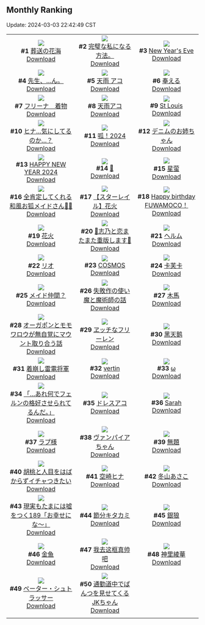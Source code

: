 ## Monthly Ranking
Update: 2024-03-03 22:42:49 CST

|      |      |      |
| :----: | :----: | :----: |
| ![](https://i.pixiv.re/c/240x480/img-master/img/2024/02/04/00/01/06/115738312_p0_master1200.jpg)<br>**#1** [葬送の花海](https://www.pixiv.net/artworks/115738312)<br>[Download](https://i.pixiv.re/img-original/img/2024/02/04/00/01/06/115738312_p0.jpg) | ![](https://i.pixiv.re/c/240x480/img-master/img/2024/02/04/07/31/03/115746285_p0_master1200.jpg)<br>**#2** [完璧な私になる方法。](https://www.pixiv.net/artworks/115746285)<br>[Download](https://i.pixiv.re/img-original/img/2024/02/04/07/31/03/115746285_p0.jpg) | ![](https://i.pixiv.re/c/240x480/img-master/img/2024/02/04/01/21/49/115741092_p0_master1200.jpg)<br>**#3** [New Year's Eve](https://www.pixiv.net/artworks/115741092)<br>[Download](https://i.pixiv.re/img-original/img/2024/02/04/01/21/49/115741092_p0.png) |
| ![](https://i.pixiv.re/c/240x480/img-master/img/2024/02/04/00/36/15/115739782_p0_master1200.jpg)<br>**#4** [先生、…ん。](https://www.pixiv.net/artworks/115739782)<br>[Download](https://i.pixiv.re/img-original/img/2024/02/04/00/36/15/115739782_p0.png) | ![](https://i.pixiv.re/c/240x480/img-master/img/2024/02/04/00/00/44/115738255_p0_master1200.jpg)<br>**#5** [天雨 アコ](https://www.pixiv.net/artworks/115738255)<br>[Download](https://i.pixiv.re/img-original/img/2024/02/04/00/00/44/115738255_p0.jpg) | ![](https://i.pixiv.re/c/240x480/img-master/img/2024/02/06/01/00/10/115801713_p0_master1200.jpg)<br>**#6** [奉える](https://www.pixiv.net/artworks/115801713)<br>[Download](https://i.pixiv.re/img-original/img/2024/02/06/01/00/10/115801713_p0.png) |
| ![](https://i.pixiv.re/c/240x480/img-master/img/2024/02/04/08/00/00/115746621_p0_master1200.jpg)<br>**#7** [フリーナ　着物](https://www.pixiv.net/artworks/115746621)<br>[Download](https://i.pixiv.re/img-original/img/2024/02/04/08/00/00/115746621_p0.jpg) | ![](https://i.pixiv.re/c/240x480/img-master/img/2024/02/04/13/00/02/115752278_p0_master1200.jpg)<br>**#8** [天雨アコ](https://www.pixiv.net/artworks/115752278)<br>[Download](https://i.pixiv.re/img-original/img/2024/02/04/13/00/02/115752278_p0.png) | ![](https://i.pixiv.re/c/240x480/img-master/img/2024/02/04/00/24/02/115739371_p0_master1200.jpg)<br>**#9** [St Louis](https://www.pixiv.net/artworks/115739371)<br>[Download](https://i.pixiv.re/img-original/img/2024/02/04/00/24/02/115739371_p0.png) |
| ![](https://i.pixiv.re/c/240x480/img-master/img/2024/02/04/19/17/44/115761955_p0_master1200.jpg)<br>**#10** [ヒナ…気にしてるのか…？](https://www.pixiv.net/artworks/115761955)<br>[Download](https://i.pixiv.re/img-original/img/2024/02/04/19/17/44/115761955_p0.png) | ![](https://i.pixiv.re/c/240x480/img-master/img/2024/02/05/17/11/03/115787805_p0_master1200.jpg)<br>**#11** [呱！2024](https://www.pixiv.net/artworks/115787805)<br>[Download](https://i.pixiv.re/img-original/img/2024/02/05/17/11/03/115787805_p0.jpg) | ![](https://i.pixiv.re/c/240x480/img-master/img/2024/02/04/20/19/50/115763934_p0_master1200.jpg)<br>**#12** [デニムのお姉ちゃん](https://www.pixiv.net/artworks/115763934)<br>[Download](https://i.pixiv.re/img-original/img/2024/02/04/20/19/50/115763934_p0.png) |
| ![](https://i.pixiv.re/c/240x480/img-master/img/2024/02/04/08/00/40/115738168_p0_master1200.jpg)<br>**#13** [HAPPY NEW YEAR 2024](https://www.pixiv.net/artworks/115738168)<br>[Download](https://i.pixiv.re/img-original/img/2024/02/04/08/00/40/115738168_p0.jpg) | ![](https://i.pixiv.re/c/240x480/img-master/img/2024/02/04/13/32/58/115738328_p0_master1200.jpg)<br>**#14** [👹](https://www.pixiv.net/artworks/115738328)<br>[Download](https://i.pixiv.re/img-original/img/2024/02/04/13/32/58/115738328_p0.jpg) | ![](https://i.pixiv.re/c/240x480/img-master/img/2024/02/06/23/57/56/115826130_p0_master1200.jpg)<br>**#15** [星萤](https://www.pixiv.net/artworks/115826130)<br>[Download](https://i.pixiv.re/img-original/img/2024/02/06/23/57/56/115826130_p0.jpg) |
| ![](https://i.pixiv.re/c/240x480/img-master/img/2024/02/04/00/01/41/115738377_p0_master1200.jpg)<br>**#16** [全肯定してくれる和風お狐メイドさん🦊🧡](https://www.pixiv.net/artworks/115738377)<br>[Download](https://i.pixiv.re/img-original/img/2024/02/04/00/01/41/115738377_p0.png) | ![](https://i.pixiv.re/c/240x480/img-master/img/2024/02/03/11/01/29/115714785_p0_master1200.jpg)<br>**#17** [【スターレイル】花火](https://www.pixiv.net/artworks/115714785)<br>[Download](https://i.pixiv.re/img-original/img/2024/02/03/11/01/29/115714785_p0.png) | ![](https://i.pixiv.re/c/240x480/img-master/img/2024/02/04/21/59/19/115767465_p0_master1200.jpg)<br>**#18** [Happy birthday FUWAMOCO！](https://www.pixiv.net/artworks/115767465)<br>[Download](https://i.pixiv.re/img-original/img/2024/02/04/21/59/19/115767465_p0.png) |
| ![](https://i.pixiv.re/c/240x480/img-master/img/2024/02/03/18/56/49/115727998_p0_master1200.jpg)<br>**#19** [花火](https://www.pixiv.net/artworks/115727998)<br>[Download](https://i.pixiv.re/img-original/img/2024/02/03/18/56/49/115727998_p0.png) | ![](https://i.pixiv.re/c/240x480/img-master/img/2024/02/04/01/00/16/115740528_p0_master1200.jpg)<br>**#20** [💜志乃と恋またまた重版します💜](https://www.pixiv.net/artworks/115740528)<br>[Download](https://i.pixiv.re/img-original/img/2024/02/04/01/00/16/115740528_p0.jpg) | ![](https://i.pixiv.re/c/240x480/img-master/img/2024/02/03/00/00/54/115706740_p0_master1200.jpg)<br>**#21** [ヘルム](https://www.pixiv.net/artworks/115706740)<br>[Download](https://i.pixiv.re/img-original/img/2024/02/03/00/00/54/115706740_p0.jpg) |
| ![](https://i.pixiv.re/c/240x480/img-master/img/2024/02/04/00/10/08/115738900_p0_master1200.jpg)<br>**#22** [リオ](https://www.pixiv.net/artworks/115738900)<br>[Download](https://i.pixiv.re/img-original/img/2024/02/04/00/10/08/115738900_p0.jpg) | ![](https://i.pixiv.re/c/240x480/img-master/img/2024/02/03/00/00/27/115706657_p0_master1200.jpg)<br>**#23** [COSMOS](https://www.pixiv.net/artworks/115706657)<br>[Download](https://i.pixiv.re/img-original/img/2024/02/03/00/00/27/115706657_p0.jpg) | ![](https://i.pixiv.re/c/240x480/img-master/img/2024/02/04/00/15/15/115739087_p0_master1200.jpg)<br>**#24** [卡芙卡](https://www.pixiv.net/artworks/115739087)<br>[Download](https://i.pixiv.re/img-original/img/2024/02/04/00/15/15/115739087_p0.jpg) |
| ![](https://i.pixiv.re/c/240x480/img-master/img/2024/02/03/00/00/44/115706714_p0_master1200.jpg)<br>**#25** [メイド仲間？](https://www.pixiv.net/artworks/115706714)<br>[Download](https://i.pixiv.re/img-original/img/2024/02/03/00/00/44/115706714_p0.jpg) | ![](https://i.pixiv.re/c/240x480/img-master/img/2024/02/03/11/41/50/115718168_p0_master1200.jpg)<br>**#26** [失敗作の使い魔と魔術師の話](https://www.pixiv.net/artworks/115718168)<br>[Download](https://i.pixiv.re/img-original/img/2024/02/03/11/41/50/115718168_p0.jpg) | ![](https://i.pixiv.re/c/240x480/img-master/img/2024/02/03/13/10/55/115720230_p0_master1200.jpg)<br>**#27** [木馬](https://www.pixiv.net/artworks/115720230)<br>[Download](https://i.pixiv.re/img-original/img/2024/02/03/13/10/55/115720230_p0.jpg) |
| ![](https://i.pixiv.re/c/240x480/img-master/img/2024/02/04/20/21/53/115764006_p0_master1200.jpg)<br>**#28** [オーガポンとモモワロウが無自覚にマウント取り合う話](https://www.pixiv.net/artworks/115764006)<br>[Download](https://i.pixiv.re/img-original/img/2024/02/04/20/21/53/115764006_p0.jpg) | ![](https://i.pixiv.re/c/240x480/img-master/img/2024/02/02/18/00/18/115695887_p0_master1200.jpg)<br>**#29** [ヱッチなフリーレン](https://www.pixiv.net/artworks/115695887)<br>[Download](https://i.pixiv.re/img-original/img/2024/02/02/18/00/18/115695887_p0.jpg) | ![](https://i.pixiv.re/c/240x480/img-master/img/2024/02/06/13/44/06/115811798_p0_master1200.jpg)<br>**#30** [黑天鹅](https://www.pixiv.net/artworks/115811798)<br>[Download](https://i.pixiv.re/img-original/img/2024/02/06/13/44/06/115811798_p0.jpg) |
| ![](https://i.pixiv.re/c/240x480/img-master/img/2024/02/04/19/18/52/115761992_p0_master1200.jpg)<br>**#31** [着崩し雷電将軍](https://www.pixiv.net/artworks/115761992)<br>[Download](https://i.pixiv.re/img-original/img/2024/02/04/19/18/52/115761992_p0.jpg) | ![](https://i.pixiv.re/c/240x480/img-master/img/2024/02/04/03/41/40/115743709_p0_master1200.jpg)<br>**#32** [vertin](https://www.pixiv.net/artworks/115743709)<br>[Download](https://i.pixiv.re/img-original/img/2024/02/04/03/41/40/115743709_p0.jpg) | ![](https://i.pixiv.re/c/240x480/img-master/img/2024/02/02/01/10/13/115681484_p0_master1200.jpg)<br>**#33** [ω](https://www.pixiv.net/artworks/115681484)<br>[Download](https://i.pixiv.re/img-original/img/2024/02/02/01/10/13/115681484_p0.jpg) |
| ![](https://i.pixiv.re/c/240x480/img-master/img/2024/02/05/00/02/09/115772185_p0_master1200.jpg)<br>**#34** [「…あれ何でフェルンの格好させられてるんだ。」](https://www.pixiv.net/artworks/115772185)<br>[Download](https://i.pixiv.re/img-original/img/2024/02/05/00/02/09/115772185_p0.jpg) | ![](https://i.pixiv.re/c/240x480/img-master/img/2024/02/03/00/11/49/115707454_p0_master1200.jpg)<br>**#35** [ドレスアコ](https://www.pixiv.net/artworks/115707454)<br>[Download](https://i.pixiv.re/img-original/img/2024/02/03/00/11/49/115707454_p0.jpg) | ![](https://i.pixiv.re/c/240x480/img-master/img/2024/02/04/14/55/08/115754781_p0_master1200.jpg)<br>**#36** [Sarah](https://www.pixiv.net/artworks/115754781)<br>[Download](https://i.pixiv.re/img-original/img/2024/02/04/14/55/08/115754781_p0.png) |
| ![](https://i.pixiv.re/c/240x480/img-master/img/2024/02/04/00/13/03/115739008_p0_master1200.jpg)<br>**#37** [ラプ様](https://www.pixiv.net/artworks/115739008)<br>[Download](https://i.pixiv.re/img-original/img/2024/02/04/00/13/03/115739008_p0.png) | ![](https://i.pixiv.re/c/240x480/img-master/img/2024/02/05/00/00/44/115772026_p0_master1200.jpg)<br>**#38** [ヴァンパイアちゃん](https://www.pixiv.net/artworks/115772026)<br>[Download](https://i.pixiv.re/img-original/img/2024/02/05/00/00/44/115772026_p0.jpg) | ![](https://i.pixiv.re/c/240x480/img-master/img/2024/02/04/14/29/13/115754182_p0_master1200.jpg)<br>**#39** [無題](https://www.pixiv.net/artworks/115754182)<br>[Download](https://i.pixiv.re/img-original/img/2024/02/04/14/29/13/115754182_p0.jpg) |
| ![](https://i.pixiv.re/c/240x480/img-master/img/2024/02/04/06/14/47/115745406_p0_master1200.jpg)<br>**#40** [胡桃と人目をはばからずイチャつきたい](https://www.pixiv.net/artworks/115745406)<br>[Download](https://i.pixiv.re/img-original/img/2024/02/04/06/14/47/115745406_p0.png) | ![](https://i.pixiv.re/c/240x480/img-master/img/2024/02/03/14/44/37/115722069_p0_master1200.jpg)<br>**#41** [空崎ヒナ](https://www.pixiv.net/artworks/115722069)<br>[Download](https://i.pixiv.re/img-original/img/2024/02/03/14/44/37/115722069_p0.png) | ![](https://i.pixiv.re/c/240x480/img-master/img/2024/02/02/10/00/00/115687978_p0_master1200.jpg)<br>**#42** [冬山あさこ](https://www.pixiv.net/artworks/115687978)<br>[Download](https://i.pixiv.re/img-original/img/2024/02/02/10/00/00/115687978_p0.png) |
| ![](https://i.pixiv.re/c/240x480/img-master/img/2024/02/04/18/01/26/115759557_p0_master1200.jpg)<br>**#43** [現実もたまには嘘をつく189「お幸せにな～」](https://www.pixiv.net/artworks/115759557)<br>[Download](https://i.pixiv.re/img-original/img/2024/02/04/18/01/26/115759557_p0.jpg) | ![](https://i.pixiv.re/c/240x480/img-master/img/2024/02/04/01/35/00/115741371_p0_master1200.jpg)<br>**#44** [節分キタカミ](https://www.pixiv.net/artworks/115741371)<br>[Download](https://i.pixiv.re/img-original/img/2024/02/04/01/35/00/115741371_p0.png) | ![](https://i.pixiv.re/c/240x480/img-master/img/2024/02/02/00/00/45/115679325_p0_master1200.jpg)<br>**#45** [銀狼](https://www.pixiv.net/artworks/115679325)<br>[Download](https://i.pixiv.re/img-original/img/2024/02/02/00/00/45/115679325_p0.jpg) |
| ![](https://i.pixiv.re/c/240x480/img-master/img/2024/02/05/00/28/54/115773262_p0_master1200.jpg)<br>**#46** [金鱼](https://www.pixiv.net/artworks/115773262)<br>[Download](https://i.pixiv.re/img-original/img/2024/02/05/00/28/54/115773262_p0.jpg) | ![](https://i.pixiv.re/c/240x480/img-master/img/2024/02/03/20/08/45/115730152_p0_master1200.jpg)<br>**#47** [我去这框真帅吧](https://www.pixiv.net/artworks/115730152)<br>[Download](https://i.pixiv.re/img-original/img/2024/02/03/20/08/45/115730152_p0.png) | ![](https://i.pixiv.re/c/240x480/img-master/img/2024/02/05/22/14/58/115796190_p0_master1200.jpg)<br>**#48** [神里綾華](https://www.pixiv.net/artworks/115796190)<br>[Download](https://i.pixiv.re/img-original/img/2024/02/05/22/14/58/115796190_p0.jpg) |
| ![](https://i.pixiv.re/c/240x480/img-master/img/2024/02/04/22/00/06/115767518_p0_master1200.jpg)<br>**#49** [ペーター・シュトラッサー](https://www.pixiv.net/artworks/115767518)<br>[Download](https://i.pixiv.re/img-original/img/2024/02/04/22/00/06/115767518_p0.jpg) | ![](https://i.pixiv.re/c/240x480/img-master/img/2024/02/04/20/00/53/115763346_p0_master1200.jpg)<br>**#50** [通勤道中でぱんつを見せてくるJKちゃん](https://www.pixiv.net/artworks/115763346)<br>[Download](https://i.pixiv.re/img-original/img/2024/02/04/20/00/53/115763346_p0.jpg) |
|      |
